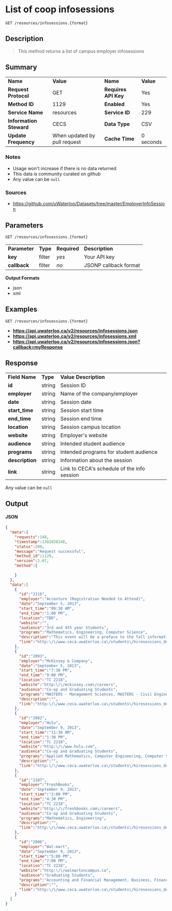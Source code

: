 # List of coop infosessions

```
GET /resources/infosessions.{format}
```

## Description

> This method returns a list of campus employer infosessions

## Summary

<table>
  <tr>
    <td><b>Name</b></td>
    <td><b>Value</b></td>
    <td><b><b>Name</b></b></td>
    <td><b>Value</b></td>
  </tr>
  <tr>
    <td><b>Request Protocol</b></td>
    <td>GET</td>
    <td><b>Requires API Key</b></td>
    <td>Yes</td>
  </tr>
  <tr>
    <td><b>Method ID</b></td>
    <td>1129</td>
    <td><b>Enabled</b></td>
    <td>Yes</td>
  </tr>
  <tr>
    <td><b>Service Name</b></td>
    <td>resources</td>
    <td><b>Service ID</b></td>
    <td>229</td>
  </tr>
  <tr>
    <td><b>Information Steward</b></td>
    <td>CECS</td>
    <td><b>Data Type</b></td>
    <td>CSV</td>
  </tr>
  <tr>
    <td><b>Update Frequency</b></td>
    <td>When updated by pull request</td>
    <td><b>Cache Time</b></td>
    <td>0 seconds</td>
  </tr>
</table>


### Notes

- Usage won't increase if there is no data returned
- This data is community curated on github
- Any value can be `null`


### Sources

- https://github.com/uWaterloo/Datasets/tree/master/EmployerInfoSession


## Parameters

```
GET /resources/infosessions.{format}
```

<table>
  <tr>
    <td><b>Parameter</b></td>
    <td><b>Type</b></td>
    <td><b><b>Required</b></b></td>
    <td><b>Description</b></td>
  </tr>
  <tr>
    <td><b>key</b></td>
    <td>filter</td>
    <td><i>yes</i></td>
    <td>Your API key</td>
  </tr>
  <tr>
    <td><b>callback</b></td>
    <td>filter</td>
    <td><i>no</i></td>
    <td>JSONP callback format</td>
  </tr>
</table>

**Output Formats**

- json
- xml


## Examples

```
GET /resources/infosessions.{format}
```

- **https://api.uwaterloo.ca/v2/resources/infosessions.json**
- **https://api.uwaterloo.ca/v2/resources/infosessions.xml**
- **https://api.uwaterloo.ca/v2/resources/infosessions.json?callback=myResponse**


## Response

<table>
  <tr>
    <td><b>Field Name</b></td>
    <td><b>Type</b></td>
    <td><b>Value Description</b></td>
  </tr>
  <tr>
    <td><b>id</b></td>
    <td>string</td>
    <td>Session ID</td>
  </tr>
  <tr>
    <td><b>employer</b></td>
    <td>string</td>
    <td>Name of the company/employer</td>
  </tr>
  <tr>
    <td><b>date</b></td>
    <td>string</td>
    <td>Session date</td>
  </tr>
  <tr>
    <td><b>start_time</b></td>
    <td>string</td>
    <td>Session start time</td>
  </tr>
  <tr>
    <td><b>end_time</b></td>
    <td>string</td>
    <td>Session end time</td>
  </tr>
  <tr>
    <td><b>location</b></td>
    <td>string</td>
    <td>Session campus location</td>
  </tr>
  <tr>
    <td><b>website</b></td>
    <td>string</td>
    <td>Employer's website</td>
  </tr>
  <tr>
    <td><b>audience</b></td>
    <td>string</td>
    <td>Intended student audience</td>
  </tr>
  <tr>
    <td><b>programs</b></td>
    <td>string</td>
    <td>Intended programs for student audience</td>
  </tr>
  <tr>
    <td><b>description</b></td>
    <td>string</td>
    <td>Information about the session</td>
  </tr>
    <tr>
    <td><b>link</b></td>
    <td>string</td>
    <td>Link to CECA's schedule of the info session</td>
  </tr>
</table>


Any value can be `null`

## Output

#### JSON

```json
{
  "meta":{
    "requests":148,
    "timestamp":1382028148,
    "status":200,
    "message":"Request successful",
    "method_id":1129,
    "version":2.07,
    "method":{
      
    }
  },
  "data":[
    {
      "id":"2116",
      "employer":"Accenture (Registration Needed to Attend)",
      "date":"September 5, 2013",
      "start_time":"09:30 AM",
      "end_time":"1:00 PM",
      "location":"TBD",
      "website":"",
      "audience":"3rd and 4th year Students",
      "programs":"Mathematics, Engineering, Computer Science",
      "description":"This event will be a preface to the fall information session.  We are offering you an opportunity to connect one-on-one with a Technology Consulting Analyst and the Executive Sponsor of the campus recruitment program.  You are welcome to ask questions pertaining to careers at Accenture, the day in the life of a Consulting Analyst, how to best prepare for a career with us, and any other questions you may have. Please register for a 15 minute session by contacting Andrew Davidson at abdavidson@uwaterloo.ca.",
      "link":"http:\/\/www.ceca.uwaterloo.ca\/students\/hiresessions_details.php?id2116"
    },
    {
      "id":"2093",
      "employer":"McKinsey & Company",
      "date":"September 5, 2013",
      "start_time":"7:30 PM",
      "end_time":"9:00 PM",
      "location":"TC 2218",
      "website":"http:\/\/mckinsey.com\/careers",
      "audience":"Co-op and Graduating Students",
      "programs":"MASTERS - Management Sciences, MASTERS - Civil Engineering, Info Tech , Engineering, Business",
      "description":"",
      "link":"http:\/\/www.ceca.uwaterloo.ca\/students\/hiresessions_details.php?id2093"
    },
    {
      "id":"2082",
      "employer":"Hulu",
      "date":"September 9, 2013",
      "start_time":"11:30 AM",
      "end_time":"1:30 PM",
      "location":"TC 2218",
      "website":"http:\/\/www.hulu.com",
      "audience":"Co-op and Graduating Students",
      "programs":"Applied Mathematics, Computer Engineering, Computer Science, Software Engineering, Systems Design Engineering",
      "description":"",
      "link":"http:\/\/www.ceca.uwaterloo.ca\/students\/hiresessions_details.php?id2082"
    },
    {
      "id":"2107",
      "employer":"FreshBooks",
      "date":"September 9, 2013",
      "start_time":"3:00 PM",
      "end_time":"4:30 PM",
      "location":"TC 2218",
      "website":"http:\/\/freshbooks.com\/careers",
      "audience":"Co-op and Graduating Students",
      "programs":"Mathematics, Engineering",
      "description":"",
      "link":"http:\/\/www.ceca.uwaterloo.ca\/students\/hiresessions_details.php?id2107"
    },
    {
      "id":"2006",
      "employer":"Wal-mart",
      "date":"September 9, 2013",
      "start_time":"5:00 PM",
      "end_time":"7:00 PM",
      "location":"TC 2218",
      "website":"http:\/\/walmartoncampus.ca",
      "audience":"Graduating Students",
      "programs":"Accounting and Financial Management, Business, Financial Management",
      "description":"",
      "link":"http:\/\/www.ceca.uwaterloo.ca\/students\/hiresessions_details.php?id2006"
    }
  ]
}
```

